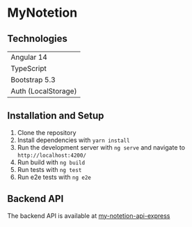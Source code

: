 # MyNotetion

## Technologies

|                     |
|---------------------|
| Angular 14          |
| TypeScript          |
| Bootstrap 5.3       |
| Auth (LocalStorage) |

## Installation and Setup

1. Clone the repository
2. Install dependencies with `yarn install`
3. Run the development server with `ng serve` and navigate to `http://localhost:4200/`
4. Run build with `ng build`
5. Run tests with `ng test`
6. Run e2e tests with `ng e2e`

## Backend API

The backend API is available at [my-notetion-api-express](https://github.com/paradocx96/my-notetion-api-express)
